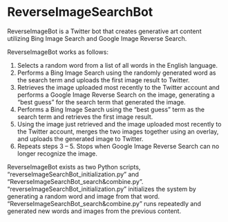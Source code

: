 # ReverseImageSearchBot

ReverseImageBot is a Twitter bot that creates generative art content utilizing Bing Image Search and Google Image Reverse Search.

ReverseImageBot works as follows:
1.	Selects a random word from a list of all words in the English language.
2.	Performs a Bing Image Search using the randomly generated word as the search term and uploads the first image result to Twitter.
3.	Retrieves the image uploaded most recently to the Twitter account and performs a Google Image Reverse Search on the image, generating a “best guess” for the search term that generated the image.
4.	Performs a Bing Image Search using the “best guess” term as the search term and retrieves the first image result.
5.	Using the image just retrieved and the image uploaded most recently to the Twitter account, merges the two images together using an overlay, and uploads the generated image to Twitter.
6.	Repeats steps 3 – 5. Stops when Google Image Reverse Search can no longer recognize the image.


ReverseImageBot exists as two Python scripts, “reverseImageSearchBot_initialization.py” and “ReverseImageSearchBot_search&combine.py”. “reverseImageSearchBot_initialization.py” initializes the system by generating a random word and image from that word. “ReverseImageSearchBot_search&combine.py” runs repeatedly and generated new words and images from the previous content. 
